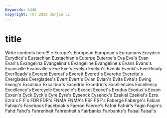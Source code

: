 ```yaml
---
Keywords: 6446
Copyright: (C) 2020 Junjie Li
---
```


# title

Write contents here!!!
e
Europe's 
European 
European's 
Europeans 
Eurydice 
Eurydice's 
Eustachian 
Eustachian's 
Euterpe 
Euterpe's
Eva 
Eva's 
Evan 
Evan's 
Evangelina 
Evangelina's 
Evangeline 
Evangeline's 
Evans 
Evans's
Evansville 
Evansville's 
Eve 
Eve's 
Evelyn 
Evelyn's 
Evenki 
Evenki's 
EverReady 
EverReady's
Everest 
Everest's 
Everett 
Everett's 
Everette 
Everette's 
Everglades 
Everglades's 
Evert 
Evert's
Evian 
Evian's 
Evita 
Evita's 
Ewing 
Ewing's 
Excalibur 
Excalibur's 
Excedrin 
Excedrin's
Excellencies 
Excellency 
Excellency's 
Exercycle 
Exercycle's 
Exocet 
Exocet's 
Exodus 
Exodus's 
Exxon
Exxon's 
Eyck 
Eyck's 
Eyre 
Eyre's 
Eysenck 
Eysenck's 
Ezekiel 
Ezekiel's 
Ezra
Ezra's 
F 
F's 
FDR 
FDR's 
FNMA 
FNMA's 
FSF 
FSF's 
Fabergé
Fabergé's 
Fabian 
Fabian's 
Facebook 
Facebook's 
Faeroe 
Faeroe's 
Fafnir 
Fafnir's 
Fagin
Fagin's 
Fahd 
Fahd's 
Fahrenheit 
Fahrenheit's 
Fairbanks 
Fairbanks's 
Faisal 
Faisal's 
